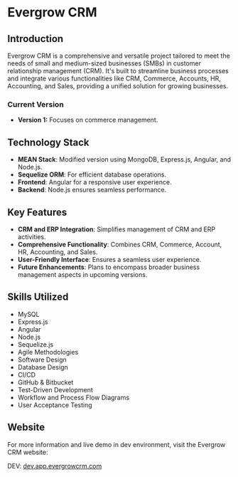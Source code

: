 # Evergrow CRM

## Introduction
Evergrow CRM is a comprehensive and versatile project tailored to meet the needs of small and medium-sized businesses (SMBs) in customer relationship management (CRM). It's built to streamline business processes and integrate various functionalities like CRM, Commerce, Accounts, HR, Accounting, and Sales, providing a unified solution for growing businesses.

### Current Version
- **Version 1:** Focuses on commerce management.

## Technology Stack
- **MEAN Stack**: Modified version using MongoDB, Express.js, Angular, and Node.js.
- **Sequelize ORM**: For efficient database operations.
- **Frontend**: Angular for a responsive user experience.
- **Backend**: Node.js ensures seamless performance.

## Key Features
- **CRM and ERP Integration**: Simplifies management of CRM and ERP activities.
- **Comprehensive Functionality**: Combines CRM, Commerce, Account, HR, Accounting, and Sales.
- **User-Friendly Interface**: Ensures a seamless user experience.
- **Future Enhancements**: Plans to encompass broader business management aspects in upcoming versions.

## Skills Utilized
- MySQL
- Express.js
- Angular
- Node.js
- Sequelize.js
- Agile Methodologies
- Software Design
- Database Design
- CI/CD
- GitHub & Bitbucket
- Test-Driven Development
- Workflow and Process Flow Diagrams
- User Acceptance Testing

## Website
For more information and live demo in dev environment, visit the Evergrow CRM website:

DEV: [dev.app.evergrowcrm.com](https://dev.app.evergrowcrm.com)